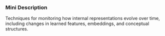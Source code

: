 ### Mini Description

Techniques for monitoring how internal representations evolve over time, including changes in learned features, embeddings, and conceptual structures.
